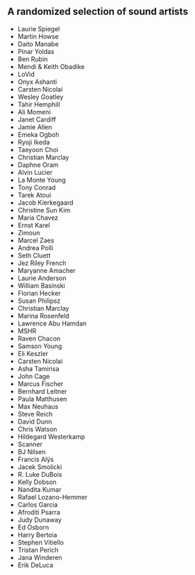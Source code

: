 ## A randomized selection of sound artists
- Laurie Spiegel
- Martin Howse
- Daito Manabe
- Pinar Yoldas
- Ben Rubin
- Mendi & Keith Obadike
- LoVid
- Onyx Ashanti
- Carsten Nicolai
- Wesley Goatley
- Tahir Hemphill
- Ali Momeni
- Janet Cardiff
- Jamie Allen
- Emeka Ogboh
- Ryoji Ikeda
- Taeyoon Choi
- Christian Marclay
- Daphne Oram
- Alvin Lucier
- La Monte Young
- Tony Conrad
- Tarek Atoui
- Jacob Kierkegaard
- Christine Sun Kim
- Maria Chavez
- Ernst Karel
- Zimoun
- Marcel Zaes
- Andrea Polli
- Seth Cluett
- Jez Riley French
- Maryanne Amacher
- Laurie Anderson
- William Basinski
- Florian Hecker
- Susan Philipsz
- Christian Marclay
- Marina Rosenfeld
- Lawrence Abu Hamdan
- MSHR
- Raven Chacon
- Samson Young
- Eli Keszler
- Carsten Nicolai
- Asha Tamirisa
- John Cage
- Marcus Fischer
- Bernhard Leitner
- Paula Matthusen
- Max Neuhaus
- Steve Reich
- David Dunn
- Chris Watson
- Hildegard Westerkamp
- Scanner
- BJ Nilsen
- Francis Alÿs
- Jacek Smolicki
- R. Luke DuBois
- Kelly Dobson
- Nandita Kumar
- Rafael Lozano-Hemmer
- Carlos Garcia
- Afroditi Psarra
- Judy Dunaway
- Ed Osborn
- Harry Bertoia
- Stephen Vitiello
- Tristan Perich
- Jana Winderen
- Erik DeLuca
